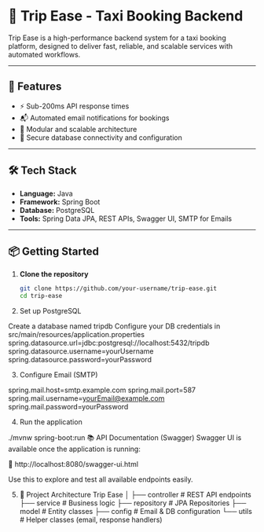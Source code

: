 # 🚕 Trip Ease - Taxi Booking Backend

Trip Ease is a high-performance backend system for a taxi booking platform, designed to deliver fast, reliable, and scalable services with automated workflows.

---

## 🚀 Features

- ⚡ Sub-200ms API response times  
- 📬 Automated email notifications for bookings  
- 🧩 Modular and scalable architecture  
- 🔐 Secure database connectivity and configuration  

---

## 🛠 Tech Stack

- **Language:** Java  
- **Framework:** Spring Boot  
- **Database:** PostgreSQL  
- **Tools:** Spring Data JPA, REST APIs, Swagger UI, SMTP for Emails  

---

## 📦 Getting Started

1. **Clone the repository**
   ```bash
   git clone https://github.com/your-username/trip-ease.git
   cd trip-ease


2. Set up PostgreSQL

Create a database named tripdb
Configure your DB credentials in src/main/resources/application.properties
spring.datasource.url=jdbc:postgresql://localhost:5432/tripdb
spring.datasource.username=yourUsername
spring.datasource.password=yourPassword


3. Configure Email (SMTP)

spring.mail.host=smtp.example.com
spring.mail.port=587
spring.mail.username=yourEmail@example.com
spring.mail.password=yourPassword


4. Run the application

./mvnw spring-boot:run
📚 API Documentation (Swagger)
Swagger UI is available once the application is running:

📎 http://localhost:8080/swagger-ui.html

Use this to explore and test all available endpoints easily.

5. 🧱 Project Architecture
Trip Ease
│
├── controller          # REST API endpoints
├── service             # Business logic
├── repository          # JPA Repositories
├── model               # Entity classes
├── config              # Email & DB configuration
└── utils               # Helper classes (email, response handlers)
